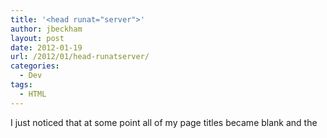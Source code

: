 ```yaml
---
title: '<head runat="server">'
author: jbeckham
layout: post
date: 2012-01-19
url: /2012/01/head-runatserver/
categories:
  - Dev
tags:
  - HTML
---
```

I just noticed that at some point all of my page titles became blank and the <title> tag in the markup was empty. The reason is because the <head> tag wasn&#8217;t marked as a server-side tag for ASP.NET, so it didn&#8217;t have access to update the <title> tag.